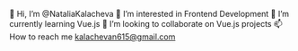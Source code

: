👋 Hi, I’m @NataliaKalacheva
👀 I’m interested in Frontend Development
🌱 I’m currently learning Vue.js
💞️ I’m looking to collaborate on Vue.js projects
📫 How to reach me kalachevan615@gmail.com

<!---
NataliaKalacheva/NataliaKalacheva is a ✨ special ✨ repository because its `README.md` (this file) appears on your GitHub profile.
You can click the Preview link to take a look at your changes.
--->
